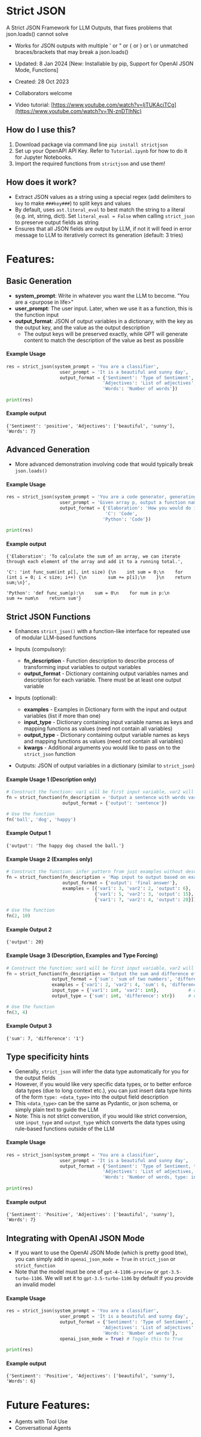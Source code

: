 # Strict JSON
A Strict JSON Framework for LLM Outputs, that fixes problems that json.loads() cannot solve
- Works for JSON outputs with multiple ' or " or { or } or \ or unmatched braces/brackets that may break a json.loads()
- Updated: 8 Jan 2024 [New: Installable by pip, Support for OpenAI JSON Mode, Functions]
- Created: 28 Oct 2023
- Collaborators welcome
  
- Video tutorial: [https://www.youtube.com/watch?v=IjTUKAciTCg](https://www.youtube.com/watch?v=1N-znDTlhNc)


## How do I use this? 
1. Download package via command line ```pip install strictjson```
2. Set up your OpenAPI API Key. Refer to ```Tutorial.ipynb``` for how to do it for Jupyter Notebooks.
3. Import the required functions from ```strictjson``` and use them!

## How does it work?
- Extract JSON values as a string using a special regex (add delimiters to ```key``` to make ```###key###```) to split keys and values
- By default, uses ```ast.literal_eval``` to best match the string to a literal (e.g. int, string, dict). Set ```literal_eval = False``` when calling ```strict_json``` to preserve output fields as string
- Ensures that all JSON fields are output by LLM, if not it will feed in error message to LLM to iteratively correct its generation (default: 3 tries)

# Features:
## Basic Generation
- **system_prompt**: Write in whatever you want the LLM to become. "You are a \<purpose in life\>"
- **user_prompt**: The user input. Later, when we use it as a function, this is the function input
- **output_format**: JSON of output variables in a dictionary, with the key as the output key, and the value as the output description
    - The output keys will be preserved exactly, while GPT will generate content to match the description of the value as best as possible
 
#### Example Usage
```python
res = strict_json(system_prompt = 'You are a classifier',
                    user_prompt = 'It is a beautiful and sunny day',
                    output_format = {'Sentiment': 'Type of Sentiment',
                                    'Adjectives': 'List of adjectives',
                                    'Words': 'Number of words'})
                                    
print(res)
```

#### Example output
```{'Sentiment': 'positive', 'Adjectives': ['beautiful', 'sunny'], 'Words': 7}```

## Advanced Generation
- More advanced demonstration involving code that would typically break ```json.loads()```

#### Example Usage
```python
res = strict_json(system_prompt = 'You are a code generator, generating code to fulfil a task',
                    user_prompt = 'Given array p, output a function named func_sum to return its sum',
                    output_format = {'Elaboration': 'How you would do it',
                                     'C': 'Code',
                                    'Python': 'Code'})
                                    
print(res)
```

#### Example output
```{'Elaboration': 'To calculate the sum of an array, we can iterate through each element of the array and add it to a running total.', ```

```'C': 'int func_sum(int p[], int size) {\n    int sum = 0;\n    for (int i = 0; i < size; i++) {\n        sum += p[i];\n    }\n    return sum;\n}', ```

```'Python': 'def func_sum(p):\n    sum = 0\n    for num in p:\n        sum += num\n    return sum'}```

## Strict JSON Functions
- Enhances ```strict_json()``` with a function-like interface for repeated use of modular LLM-based functions
- Inputs (compulsory):
    - **fn_description** - Function description to describe process of transforming input variables to output variables
    - **output_format** - Dictionary containing output variables names and description for each variable. There must be at least one output variable
- Inputs (optional):
    - **examples** - Examples in Dictionary form with the input and output variables (list if more than one)
    - **input_type** - Dictionary containing input variable names as keys and mapping functions as values (need not contain all variables)
    - **output_type** - Dictionary containing output variable names as keys and mapping functions as values (need not contain all variables)
    - **kwargs** - Additional arguments you would like to pass on to the ```strict_json``` function
        
- Outputs:
    JSON of output variables in a dictionary (similar to ```strict_json```)
    
#### Example Usage 1 (Description only)
```python
# Construct the function: var1 will be first input variable, var2 will be second input variable and so on
fn = strict_function(fn_description = 'Output a sentence with words var1 and var2 in the style of var3', 
                     output_format = {'output': 'sentence'})

# Use the function
fn('ball', 'dog', 'happy')
```

#### Example Output 1
```{'output': 'The happy dog chased the ball.'}```

#### Example Usage 2 (Examples only)
```python
# Construct the function: infer pattern from just examples without description (here it is multiplication)
fn = strict_function(fn_description = 'Map input to output based on examples', 
                     output_format = {'output': 'final answer'}, 
                     examples = [{'var1': 3, 'var2': 2, 'output': 6}, 
                                 {'var1': 5, 'var2': 3, 'output': 15}, 
                                 {'var1': 7, 'var2': 4, 'output': 28}])

# Use the function
fn(2, 10)
```

#### Example Output 2
```{'output': 20}```

#### Example Usage 3 (Description, Examples and Type Forcing)
```python
# Construct the function: var1 will be first input variable, var2 will be second input variable and so on
fn = strict_function(fn_description = 'Output the sum and difference of var1 and var2', 
                 output_format = {'sum': 'sum of two numbers', 'difference': 'absolute difference of two numbers'}, 
                 examples = {'var1': 2, 'var2': 4, 'sum': 6, 'difference': '2'}, 
                 input_type = {'var1': int, 'var2': int},           # optional
                 output_type = {'sum': int, 'difference': str})     # optional

# Use the function
fn(3, 4)
```

#### Example Output 3
```{'sum': 7, 'difference': '1'}```

## Type specificity hints
- Generally, ```strict_json``` will infer the data type automatically for you for the output fields
- However, if you would like very specific data types, or to better enforce data types (due to long context etc.), you can just insert data type hints of the form ```type: <data_type>``` into the output field description
- This ```<data_type>``` can be the same as Pydantic, or json schema, or simply plain text to guide the LLM
- Note: This is not strict converstion, if you would like strict conversion, use ```input_type``` and ```output_type``` which converts the data types using rule-based functions outside of the LLM

#### Example Usage
```python
res = strict_json(system_prompt = 'You are a classifier',
                    user_prompt = 'It is a beautiful and sunny day',
                    output_format = {'Sentiment': 'Type of Sentiment, type: enum["Positive", "Negative"]',
                                    'Adjectives': 'List of adjectives, type: List[str]',
                                    'Words': 'Number of words, type: int'})
                                    
print(res)
```

#### Example output
```{'Sentiment': 'Positive', 'Adjectives': ['beautiful', 'sunny'], 'Words': 7}```

## Integrating with OpenAI JSON Mode
- If you want to use the OpenAI JSON Mode (which is pretty good btw), you can simply add in ```openai_json_mode = True``` in ```strict_json``` or ```strict_function```
- Note that the model must be one of ```gpt-4-1106-preview``` or ```gpt-3.5-turbo-1106```. We will set it to ```gpt-3.5-turbo-1106``` by default if you provide an invalid model

#### Example Usage
```python
res = strict_json(system_prompt = 'You are a classifier',
                    user_prompt = 'It is a beautiful and sunny day',
                    output_format = {'Sentiment': 'Type of Sentiment',
                                    'Adjectives': 'List of adjectives',
                                    'Words': 'Number of words'},
                    openai_json_mode = True) # Toggle this to True
                                    
print(res)
```

#### Example output
```{'Sentiment': 'Positive', 'Adjectives': ['beautiful', 'sunny'], 'Words': 6}```


# Future Features:
- Agents with Tool Use
- Conversational Agents
